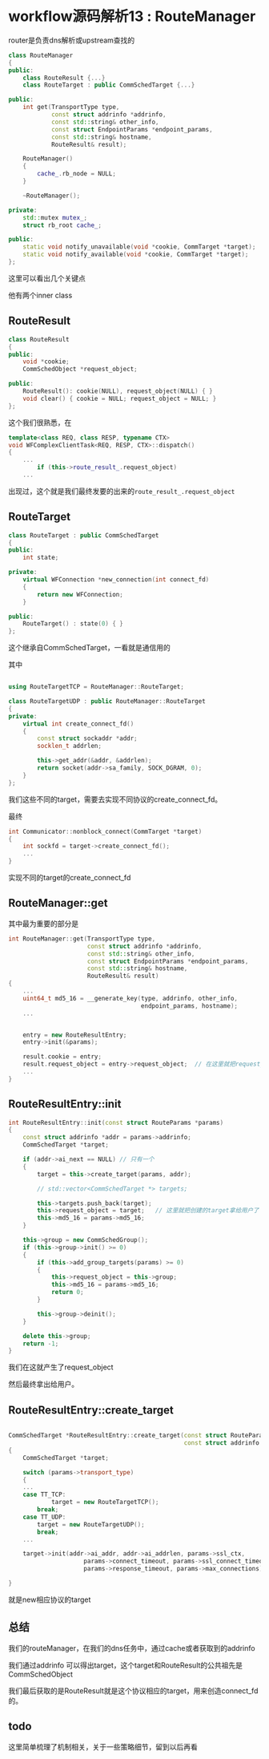 # workflow源码解析13 : RouteManager

router是负责dns解析或upstream查找的

```cpp
class RouteManager
{
public:
	class RouteResult {...}
	class RouteTarget : public CommSchedTarget {...}

public:
	int get(TransportType type,
			const struct addrinfo *addrinfo,
			const std::string& other_info,
			const struct EndpointParams *endpoint_params,
			const std::string& hostname,
			RouteResult& result);

	RouteManager()
	{
		cache_.rb_node = NULL;
	}

	~RouteManager();

private:
	std::mutex mutex_;
	struct rb_root cache_;

public:
	static void notify_unavailable(void *cookie, CommTarget *target);
	static void notify_available(void *cookie, CommTarget *target);
};

```

这里可以看出几个关键点

他有两个inner class

## RouteResult

```cpp
class RouteResult
{
public:
	void *cookie;
	CommSchedObject *request_object;

public:
	RouteResult(): cookie(NULL), request_object(NULL) { }
	void clear() { cookie = NULL; request_object = NULL; }
};
```

这个我们很熟悉，在

```cpp
template<class REQ, class RESP, typename CTX>
void WFComplexClientTask<REQ, RESP, CTX>::dispatch()
{
	...
		if (this->route_result_.request_object)   
	...
```

出现过，这个就是我们最终发要的出来的`route_result_.request_object`

## RouteTarget

```cpp
class RouteTarget : public CommSchedTarget
{
public:
	int state;

private:
	virtual WFConnection *new_connection(int connect_fd)
	{
		return new WFConnection;
	}

public:
	RouteTarget() : state(0) { }
};

```

这个继承自CommSchedTarget，一看就是通信用的

其中

```cpp

using RouteTargetTCP = RouteManager::RouteTarget;

class RouteTargetUDP : public RouteManager::RouteTarget
{
private:
	virtual int create_connect_fd()
	{
		const struct sockaddr *addr;
		socklen_t addrlen;

		this->get_addr(&addr, &addrlen);
		return socket(addr->sa_family, SOCK_DGRAM, 0);
	}
};
```

我们这些不同的target，需要去实现不同协议的create_connect_fd。

最终

```cpp
int Communicator::nonblock_connect(CommTarget *target)
{
	int sockfd = target->create_connect_fd();
	...
}
```

实现不同的target的create_connect_fd

## RouteManager::get

其中最为重要的部分是

```cpp
int RouteManager::get(TransportType type,
					  const struct addrinfo *addrinfo,
					  const std::string& other_info,
					  const struct EndpointParams *endpoint_params,
					  const std::string& hostname,
					  RouteResult& result)
{
	...
	uint64_t md5_16 = __generate_key(type, addrinfo, other_info,
									 endpoint_params, hostname);
	...


	entry = new RouteResultEntry;
	entry->init(&params);

	result.cookie = entry;
	result.request_object = entry->request_object;  // 在这里就把request_object拿出来了
	...
}
```

## RouteResultEntry::init

```cpp
int RouteResultEntry::init(const struct RouteParams *params)
{
	const struct addrinfo *addr = params->addrinfo;
	CommSchedTarget *target;

	if (addr->ai_next == NULL) // 只有一个
	{
		target = this->create_target(params, addr);

		// std::vector<CommSchedTarget *> targets;

		this->targets.push_back(target);
		this->request_object = target;   // 这里就把创建的target拿给用户了
		this->md5_16 = params->md5_16; 
	}

	this->group = new CommSchedGroup();
	if (this->group->init() >= 0)
	{
		if (this->add_group_targets(params) >= 0)
		{
			this->request_object = this->group;
			this->md5_16 = params->md5_16;
			return 0;
		}

		this->group->deinit();
	}

	delete this->group;
	return -1;
}
```

我们在这就产生了request_object

然后最终拿出给用户。

## RouteResultEntry::create_target

```cpp

CommSchedTarget *RouteResultEntry::create_target(const struct RouteParams *params,
												 const struct addrinfo *addr)
{
	CommSchedTarget *target;

	switch (params->transport_type)
	{
	...
	case TT_TCP:
			target = new RouteTargetTCP();
		break;
	case TT_UDP:
		target = new RouteTargetUDP();
		break;
	...

	target->init(addr->ai_addr, addr->ai_addrlen, params->ssl_ctx,
					 params->connect_timeout, params->ssl_connect_timeout,
					 params->response_timeout, params->max_connections);

}
```

就是new相应协议的target

## 总结

我们的routeManager，在我们的dns任务中，通过cache或者获取到的addrinfo

我们通过addrinfo 可以得出target，这个target和RouteResult的公共祖先是CommSchedObject

我们最后获取的是RouteResult就是这个协议相应的target，用来创造connect_fd的。

## todo

这里简单梳理了机制相关，关于一些策略细节，留到以后再看